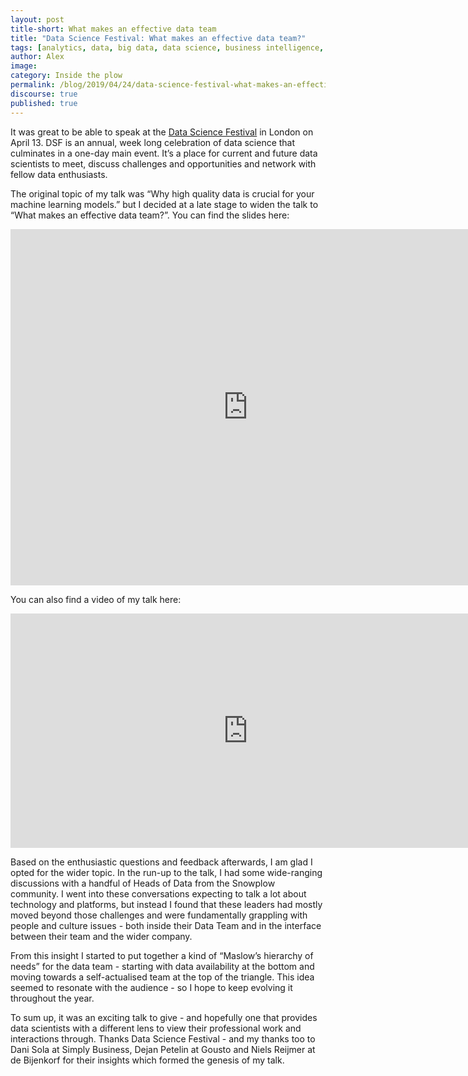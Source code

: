 ```yaml
---
layout: post
title-short: What makes an effective data team
title: "Data Science Festival: What makes an effective data team?"
tags: [analytics, data, big data, data science, business intelligence, machine learning, AI, data team]
author: Alex
image:
category: Inside the plow
permalink: /blog/2019/04/24/data-science-festival-what-makes-an-effective-data-team/
discourse: true
published: true
---
```


It was great to be able to speak at the [Data Science Festival](https://www.datasciencefestival.com/) in London on April 13. DSF is an annual, week long celebration of data science that culminates in a one-day main event. It’s a place for current and future data scientists to meet, discuss challenges and opportunities and network with fellow data enthusiasts.

The original topic of my talk was “Why high quality data is crucial for your machine learning models.” but I decided at a late stage to widen the talk to “What makes an effective data team?”. You can find the slides here:

<iframe src="https://www.slideshare.net/snowplowanalytics/slideshelf" width="760px" height="570px" frameborder="0" marginwidth="0" marginheight="0" scrolling="no" style="border:none;" allowfullscreen webkitallowfullscreen mozallowfullscreen></iframe>

You can also find a video of my talk here:
<iframe width="760" height="375" src="https://www.youtube.com/embed/hhb8pmk804c" frameborder="0" allow="accelerometer; autoplay; encrypted-media; gyroscope; picture-in-picture" allowfullscreen></iframe>


Based on the enthusiastic questions and feedback afterwards, I am glad I opted for the wider topic. In the run-up to the talk, I had some wide-ranging discussions with a handful of Heads of Data from the Snowplow community. I went into these conversations expecting to talk a lot about technology and platforms, but instead I found that these leaders had mostly moved beyond those challenges and were fundamentally grappling with people and culture issues - both inside their Data Team and in the interface between their team and the wider company.

From this insight I started to put together a kind of “Maslow’s hierarchy of needs” for the data team - starting with data availability at the bottom and moving towards a self-actualised team at the top of the triangle. This idea seemed to resonate with the audience - so I hope to keep evolving it throughout the year.

To sum up, it was an exciting talk to give - and hopefully one that provides data scientists with a different lens to view their professional work and interactions through. Thanks Data Science Festival - and my thanks too to Dani Sola at Simply Business, Dejan Petelin at Gousto and Niels Reijmer at de Bijenkorf for their insights which formed the genesis of my talk.
